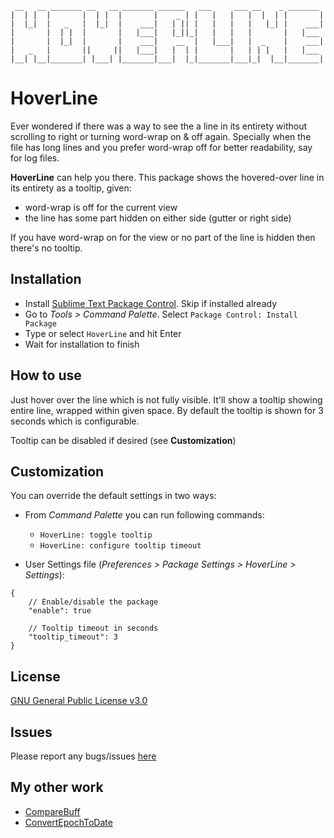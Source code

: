 ```
 __   __ _______ __   __ _______ ______   ___     ___ __    _ _______ 
|  | |  |       |  | |  |       |    _ | |   |   |   |  |  | |       |
|  |_|  |   _   |  |_|  |    ___|   | || |   |   |   |   |_| |    ___|
|       |  | |  |       |   |___|   |_||_|   |   |   |       |   |___ 
|       |  |_|  |       |    ___|    __  |   |___|   |  _    |    ___|
|   _   |       ||     ||   |___|   |  | |       |   | | |   |   |___ 
|__| |__|_______| |___| |_______|___|  |_|_______|___|_|  |__|_______|

```
# HoverLine

Ever wondered if there was a way to see the a line in its entirety without scrolling to right or turning word-wrap on & off again. Specially when the file has long lines and you prefer
word-wrap off for better readability, say for log files.

**HoverLine** can help you there. This package shows the hovered-over line in its entirety as a tooltip, given:

* word-wrap is off for the current view
* the line has some part hidden on either side (gutter or right side)

If you have word-wrap on for the view or no part of the line is hidden then there's no tooltip.

## Installation

* Install [Sublime Text Package Control](https://packagecontrol.io). Skip if installed already
* Go to _Tools > Command Palette_. Select `Package Control: Install Package`
* Type or select `HoverLine` and hit Enter
* Wait for installation to finish

## How to use

Just hover over the line which is not fully visible. It'll show a tooltip showing entire line,
wrapped within given space. By default the tooltip is shown for 3 seconds which is configurable.

Tooltip can be disabled if desired (see **Customization**)

## Customization

You can override the default settings in two ways:

* From _Command Palette_ you can run following commands:
    * `HoverLine: toggle tooltip`
    * `HoverLine: configure tooltip timeout`

* User Settings file (_Preferences > Package Settings > HoverLine > Settings_):
```
{
    // Enable/disable the package
    "enable": true

    // Tooltip timeout in seconds
    "tooltip_timeout": 3
}
```

## License

[GNU General Public License v3.0](https://github.com/nexional/HoverLine/blob/master/LICENSE)

## Issues

Please report any bugs/issues [here](https://github.com/nexional/HoverLine/issues/new)

## My other work

* [CompareBuff](https://packagecontrol.io/packages/CompareBuff)
* [ConvertEpochToDate](https://packagecontrol.io/packages/ConvertEpochToDate)